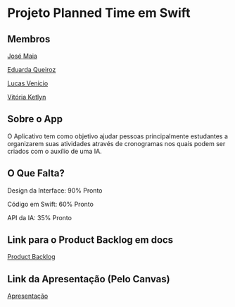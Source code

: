 # Projeto Planned Time em Swift

## Membros

[José Maia](https://github.com/JoseMaia07)

[Eduarda Queiroz](https://github.com/MEduardaQueiroz)

[Lucas Venicio](https://github.com/09794)

[Vitória Ketlyn](https://github.com/Vitoriaketlyn)

## Sobre o App

O Aplicativo tem como objetivo ajudar pessoas principalmente estudantes a organizarem 
suas atividades através de cronogramas nos quais podem ser criados com o auxílio de 
uma IA.



## O Que Falta?

Design da Interface: 90% Pronto

Código em Swift: 60% Pronto

API da IA: 35% Pronto

## Link para o Product Backlog em docs

[Product Backlog](https://docs.google.com/document/d/12Wa74hASaR_UU9_Gsl9sthREXvv5rbMVUhiGiGmwucw/edit?usp=sharing)

## Link da Apresentação (Pelo Canvas)

[Apresentação](https://www.canva.com/design/DAGRUfG2D0I/56u6uOSlSAz3inrt6wJsBA/view?utm_content=DAGRUfG2D0I&utm_campaign=designshare&utm_medium=link&utm_source=editor) 



